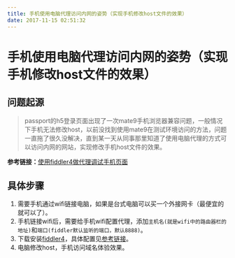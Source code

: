 ```yaml
---
title: 手机使用电脑代理访问内网的姿势（实现手机修改host文件的效果）
date: 2017-11-15 02:51:32
---
```

# 手机使用电脑代理访问内网的姿势（实现手机修改host文件的效果）

## 问题起源

>passport的h5登录页面出现了一次mate9手机浏览器兼容问题，一般情况下手机无法修改host，以前没找到使用mate9在测试环境访问的方法，问题一直拖了很久没解决，直到某一天从同事那里知道了使用电脑代理的方式可以访问内网的网站，实现修改手机host文件的效果。

**参考链接：**[使用fiddler4做代理调试手机页面](https://www.cnblogs.com/biglion/p/5977137.html)

## 具体步骤

1. 需要手机通过wifi链接电脑，如果是台式电脑可以买一个外接网卡（最便宜的就可以了）。
2. 手机链接wifi后，需要给手机wifi配置代理，添加`主机名(就是wifi中的路由器栏的地址)`和`端口(fiddler默认监听的端口，默认8888)`。
3. 下载安装[fiddler4](https://www.telerik.com/download/fiddler)，具体配置见[参考链接](https://www.cnblogs.com/biglion/p/5977137.html)。
4. 电脑修改host，手机访问域名体验效果。